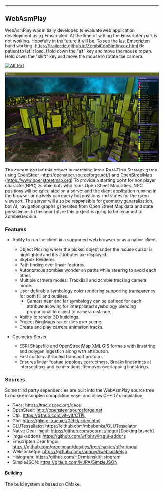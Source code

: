 ----------------------
WebAsmPlay
----------------------

WebAsmPlay was initially developed to evaluate web application development using Emscripten.
At the time of writing the Emscripten part is not working. Hopefully in the future it will be. 
To see the last Emscripten build working: https://trailcode.github.io/ZombiGeoSim/index.html Be patient to let it load.
Hold down the "alt" key and move the mouse to pan. Hold down the "shift" key and move the mouse to rotate the camera.

[![Alt text](https://img.youtube.com/vi/k5w8P2pY7xo/0.jpg)](https://www.youtube.com/watch?v=k5w8P2pY7xo)

![Screenshot](docs/webAsmPlay.jpg)

The current goal of this project is morphing into a Real-Time Strategy game using
OpenSteer (http://opensteer.sourceforge.net/) and OpenStreetMap (https://www.openstreetmap.org)
To provide a starting point for non player character(NPC) zombie bots who roam Open Street Map cities.
NPC positions will be calculated on a server and the client application running in the browser or natively
can query bot positions and states for the given viewport. The server will also be responsible for geometry
generalization, bot AI, navigation graphs generated from Open Street Map data and state persistence.
In the near future this project is going to be renamed to ZombieGeoSim. 

### Features

* Ability to run the client in a supported web browser or as a native client. 
    * Object Picking where the picked object under the mouse cursor is highlighted and it's attributes are displayed.
    * Skybox Renderer.
    * Path finding over linear features.
    * Autonomous zombies wonder on paths while steering to avoid each other.
    * Multiple camera modes: TrackBall and zombie tracking camera mode.
    * User definable symbology color rendering supporting transparency for both fill and outlines.
        * Camera near and far symbology can be defined for each attribute allowing for interpolated symbology blending proportional to object to camera distance.
    * Ability to render 3D buildings.
    * Project BingMaps raster tiles over scene. 
    * Create and play camera animation tracks.

* Geometry Server
    * ESRI Shapefile and OpenStreetMap XML GIS formats with linestring and polygon ingestion along with attribution.
    * Fast custom attributed transport protocol.
    * Ensures linear feature topology correctness. Breaks linestrings at intersections and connections. Removes overlapping linestrings.

### Sources

Some third party dependencies are built into the WebAsmPlay source tree to make emscripten compilation easer
and allow C++ 17 compilation:  
* Geos: https://trac.osgeo.org/geos
* OpenSteer: http://opensteer.sourceforge.net
* Ctpl: https://github.com/vit-vit/CTPL
* Glm: https://glm.g-truc.net/0.9.9/index.html
* GLUTessellator: https://github.com/mbebenita/GLUTesselator
* Native Dear Imgui: https://github.com/ocornut/imgui [Docking branch]
* Imgui-addons: https://github.com/wflohry/imgui-addons
* Emscripten Dear Imgui: https://github.com/greggman/doodles/tree/master/glfw-imgui
* Websocketpp: https://github.com/zaphoyd/websocketpp
* Histogram: https://github.com/HDembinski/histogram
* SimpleJSON: https://github.com/MJPA/SimpleJSON

#### Building

The build system is based on CMake. 

